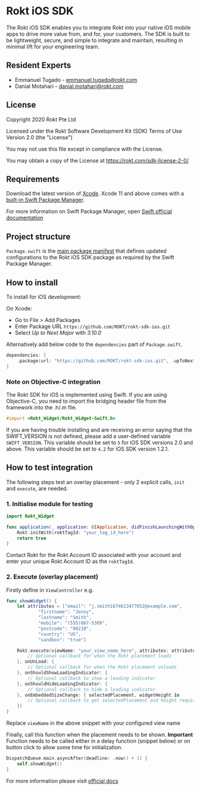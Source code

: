 # Rokt iOS SDK

The Rokt iOS SDK enables you to integrate Rokt into your native iOS mobile apps to drive more value from, and for, your customers. The SDK is built to be lightweight, secure, and simple to integrate and maintain, resulting in minimal lift for your engineering team.

## Resident Experts

- Emmanuel Tugado - emmanuel.tugado@rokt.com
- Danial Motahari - danial.motahari@rokt.com

## License

Copyright 2020 Rokt Pte Ltd

Licensed under the Rokt Software Development Kit (SDK) Terms of Use
Version 2.0 (the "License")

You may not use this file except in compliance with the License.

You may obtain a copy of the License at https://rokt.com/sdk-license-2-0/

## Requirements

Download the latest version of [Xcode](https://developer.apple.com/xcode/). Xcode 11 and above comes with a [built-in Swift Package Manager](https://developer.apple.com/documentation/xcode/adding-package-dependencies-to-your-app).

For more information on Swift Package Manager, open [Swift official documentation](https://swift.org/package-manager/)

## Project structure

`Package.swift` is the [main package manifest](https://developer.apple.com/documentation/packagedescription) that defines updated configurations to the Rokt iOS SDK package as required by the Swift Package Manager.

## How to install

To install for iOS development:

On Xcode: 
* Go to File > Add Packages
* Enter Package URL `https://github.com/ROKT/rokt-sdk-ios.git`
* Select *Up to Next Major* with *3.10.0*

Alternatively add below code to the `dependencies` part of `Package.swift`.
```swift
dependencies: [
    .package(url: "https://github.com/ROKT/rokt-sdk-ios.git", .upToNextMajor(from: "3.10.0"))
]
```

### Note on Objective-C integration

The Rokt SDK for iOS is implemented using Swift. If you are using Objective-C, you need to import the bridging header file from the framework into the .h/.m file.
```objective-c
#import <Rokt_Widget/Rokt_Widget-Swift.h>
```
If you are having trouble installing and are receiving an error saying that the SWIFT_VERSION is not defined, please add a user-defined variable `SWIFT_VERSION`. This variable should be set to `5` for iOS SDK versions 2.0 and above. This variable should be set to `4.2` for iOS SDK version 1.2.1.

## How to test integration

The following steps test an overlay placement - only 2 explicit calls, `init` and `execute`, are needed.

### 1. Initialise module for testing

```swift
import Rokt_Widget

func application(_ application: UIApplication, didFinishLaunchingWithOptions launchOptions: [UIApplicationLaunchOptionsKey: Any]?) -> Bool {
    Rokt.initWith(roktTagId: "your_tag_id_here")
    return true
}
```

Contact Rokt for the Rokt Account ID associated with your account and enter your unique Rokt Account ID as the `roktTagId`.

### 2. Execute (overlay placement)

Firstly define in `ViewController` e.g.

```swift
func showWidget() {
    let attributes = ["email": "j.smith1674613477652@example.com",
            "firstname": "Jenny",
            "lastname": "Smith",
            "mobile": "(555)867-5309",
            "postcode": "90210",
            "country": "US",
            "sandbox": "true"]

    Rokt.execute(viewName: "your_view_name_here", attributes: attributes, onLoad: {
        // Optional callback for when the Rokt placement loads
    }, onUnLoad: {
        // Optional callback for when the Rokt placement unloads
    }, onShouldShowLoadingIndicator: {
        // Optional callback to show a loading indicator
    }, onShouldHideLoadingIndicator: {
        // Optional callback to hide a loading indicator
    }, onEmbeddedSizeChange: { selectedPlacement, widgetHeight in
        // Optional callback to get selectedPlacement and height required by the placement every time the height of the placement changes
    })
}
```

Replace `viewName` in the above snippet with your configured view name

Finally, call this function when the placement needs to be shown.
**Important** Function needs to be called either in a delay function (snippet below) or on button click to allow some time for initialization.

```swift
DispatchQueue.main.asyncAfter(deadline: .now() + 1) {
    self.showWidget()
}
```

For more information please visit [official docs](https://docs.rokt.com/docs/developers/integration-guides/ios/overview)